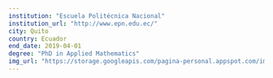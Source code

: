 ```yaml
---
institution: "Escuela Politécnica Nacional"
institution_url: "http://www.epn.edu.ec/"
city: Quito
country: Ecuador
end_date: 2019-04-01
degree: "PhD in Applied Mathematics"
img_url: "https://storage.googleapis.com/pagina-personal.appspot.com/img_institutions/epn.png"
---
```

